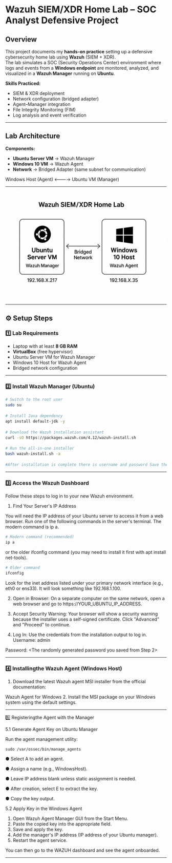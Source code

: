 # Wazuh SIEM/XDR Home Lab – SOC Analyst Defensive Project

## Overview
This project documents my **hands-on practice** setting up a defensive cybersecurity home lab using **Wazuh** (SIEM + XDR).  
The lab simulates a SOC (Security Operations Center) environment where logs and events from a **Windows endpoint** are monitored, analyzed, and visualized in a **Wazuh Manager** running on **Ubuntu**.

**Skills Practiced:**
- SIEM & XDR deployment
- Network configuration (bridged adapter)
- Agent–Manager integration
- File Integrity Monitoring (FIM)
- Log analysis and event verification

---

## Lab Architecture

**Components:**
- **Ubuntu Server VM** → Wazuh Manager
- **Windows 10 VM** → Wazuh Agent
- **Network** → Bridged Adapter (same subnet for communication)

Windows Host (Agent) <----> Ubuntu VM (Manager)

---


![Architecture Diagram](proof/architecture_diagram.png)

---

## ⚙ Setup Steps

### 1️⃣ Lab Requirements
- Laptop with at least **8 GB RAM**
- **VirtualBox** (free hypervisor)
- Ubuntu Server VM for Wazuh Manager
- Windows 10 Host for Wazuh Agent
- Bridged network configuration

---

### 2️⃣ Install Wazuh Manager (Ubuntu)
```bash
# Switch to the root user
sudo su

# Install Java dependency
apt install default-jdk -y

# Download the Wazuh installation assistant
curl -sO https://packages.wazuh.com/4.12/wazuh-install.sh

# Run the all-in-one installer
bash wazuh-install.sh -a

#After installation is complete there is username and password Save the Login Password for login

```
---
### 3️⃣ Access the Wazuh Dashboard
Follow these steps to log in to your new Wazuh environment.

1. Find Your Server's IP Address

You will need the IP address of your Ubuntu server to access it from a web browser. Run one of the following commands in the server's terminal. The modern command is ip a.

```Bash
# Modern command (recommended)
ip a
```
or the older ifconfig command (you may need to install it first with apt install net-tools).
```Bash
# Older command
ifconfig
```
Look for the inet address listed under your primary network interface (e.g., eth0 or ens33). It will look something like 192.168.1.100.

2. Open in Browser: On a separate computer on the same network, open a web browser and go to https://YOUR_UBUNTU_IP_ADDRESS.

3. Accept Security Warning: Your browser will show a security warning because the installer uses a self-signed certificate. Click "Advanced" and "Proceed" to continue.

4. Log In: Use the credentials from the installation output to log in.
Username: admin

  Password: <The randomly generated password you saved from Step 2>

---
### 4️⃣ Installingthe Wazuh Agent (Windows Host)
1. Download the latest Wazuh agent MSI installer from the official documentation:

Wazuh Agent for Windows
2. Install the MSI package on your Windows system using the default settings.

---
5️⃣ Registeringthe Agent with the Manager

5.1 Generate Agent Key on Ubuntu Manager

Run the agent management utility:
```
sudo /var/ossec/bin/manage_agents
```
● Select A to add an agent.

● Assign a name (e.g., WindowsHost).

● Leave IP address blank unless static assignment is needed.

● After creation, select E to extract the key.

● Copy the key output.

5.2 Apply Key in the Windows Agent

1. Open Wazuh Agent Manager GUI from the Start Menu.
2. Paste the copied key into the appropriate field.
3. Save and apply the key.
4. Add the manager's IP address (IP address of your Ubuntu manager).
5. Restart the agent service.

You can then go to the WAZUH dashboard and see the agent onboarded.

---
